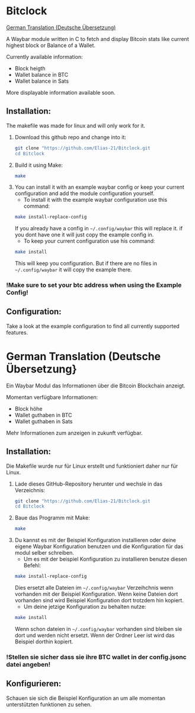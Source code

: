 # Bitclock


[German Translation (Deutsche Übersetzung)](#german-translation-deutsche-übersetzung)



A Waybar module written in C to fetch and display Bitcoin stats like current highest block or Balance of a Wallet. 

Currently available information:
- Block heigth
- Wallet balance in BTC
- Wallet balance in Sats

More displayable information available soon.


## Installation:

The makefile was made for linux and will only work for it.
1. Download this github repo and change into it:
    ``` sh
    git clone "https://github.com/Elias-21/Bitclock.git
    cd Bitclock
    ```
2. Build it using Make:
    ``` sh
    make
    ```
3. You can install it with an example waybar config or keep your current configuration and add the module configuration yourself.
    - To install it with the example waybar configuration use this command:
    ``` sh
    make install-replace-config
    ```
    If you already have a config in `~/.config/waybar` this will replace it. if you dont have one it will just copy the example config in.
    - To keep your current configuration use his command:
    ``` sh
    make install
    ```
    This will keep you configuration. But if there are no files in `~/.config/waybar`
    it will copy the example there.

### !Make sure to set your btc address when using the Example Config!


## Configuration:

Take a look at the example configuration to find all currently supported features.




# German Translation (Deutsche Übersetzung}

Ein Waybar Modul das Informationen über die Bitcoin Blockchain anzeigt.

Momentan verfügbare Informationen:
- Block höhe
- Wallet guthaben in BTC
- Wallet guthaben in Sats

Mehr Informationen zum anzeigen in zukunft verfügbar.


## Installation: 

Die Makefile wurde nur für Linux erstellt und funktioniert daher nur für Linux.
1. Lade dieses GitHub-Repository herunter und wechsle in das Verzeichnis:
    ``` sh
    git clone "https://github.com/Elias-21/Bitclock.git
    cd Bitclock
    ```
2. Baue das Programm mit Make:
    ``` sh
    make
    ```
3. Du kannst es mit der Beispiel Konfiguration installieren oder deine eigene Waybar Konfiguration benutzen und die Konfiguration für das modul selber schreiben.
    - Um es mit der beispiel Konfiguration zu installieren benutze diesen Befehl:
    ``` sh
    make install-replace-config
    ```
    Dies ersetzt alle Dateien im `~/.config/waybar` Verzeihchnis wenn vorhanden mit der Beispiel Konfiguration. Wenn keine Dateien dort vorhanden sind wird Beispiel Konfiguration dort trotzdem hin kopiert.
    - Um deine jetzige Konfiguration zu behalten nutze:
    ``` sh
    make install
    ```
    Wenn schon dateien in `~/.config/waybar` vorhanden sind bleiben sie dort und werden nicht ersetzt. Wenn der Ordner Leer ist wird das Beispiel dorthin kopiert.

### !Stellen sie sicher dass sie ihre BTC wallet in der config.jsonc datei angeben!


## Konfigurieren:

Schauen sie sich die Beispiel Konfiguration an um alle momentan unterstützten funktionen zu sehen.
